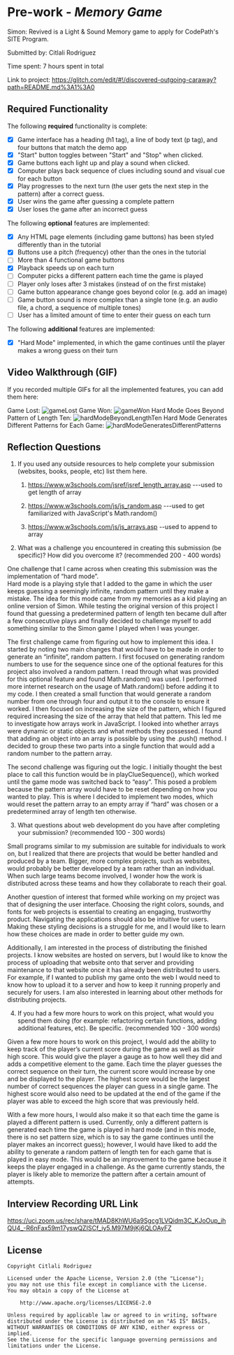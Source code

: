 # Pre-work - *Memory Game*

Simon: Revived is a Light & Sound Memory game to apply for CodePath's SITE Program. 

Submitted by: Citlali Rodriguez

Time spent: 7 hours spent in total

Link to project: https://glitch.com/edit/#!/discovered-outgoing-caraway?path=README.md%3A1%3A0

## Required Functionality

The following **required** functionality is complete:

* [X] Game interface has a heading (h1 tag), a line of body text (p tag), and four buttons that match the demo app
* [X] "Start" button toggles between "Start" and "Stop" when clicked. 
* [X] Game buttons each light up and play a sound when clicked. 
* [X] Computer plays back sequence of clues including sound and visual cue for each button
* [X] Play progresses to the next turn (the user gets the next step in the pattern) after a correct guess. 
* [X] User wins the game after guessing a complete pattern
* [X] User loses the game after an incorrect guess

The following **optional** features are implemented:

* [X] Any HTML page elements (including game buttons) has been styled differently than in the tutorial
* [X] Buttons use a pitch (frequency) other than the ones in the tutorial
* [ ] More than 4 functional game buttons
* [X] Playback speeds up on each turn
* [ ] Computer picks a different pattern each time the game is played
* [ ] Player only loses after 3 mistakes (instead of on the first mistake)
* [ ] Game button appearance change goes beyond color (e.g. add an image)
* [ ] Game button sound is more complex than a single tone (e.g. an audio file, a chord, a sequence of multiple tones)
* [ ] User has a limited amount of time to enter their guess on each turn

The following **additional** features are implemented:

- [X] "Hard Mode" implemented, in which the game continues until the player makes a wrong guess on their turn

## Video Walkthrough (GIF)

If you recorded multiple GIFs for all the implemented features, you can add them here:

Game Lost:
![gameLost](https://cdn.glitch.global/9dacf4b0-940b-4603-a434-449f77c31f64/lose.gif?v=1648878778810)
Game Won:
![gameWon](https://cdn.glitch.global/9dacf4b0-940b-4603-a434-449f77c31f64/win.gif?v=1648879020487)
Hard Mode Goes Beyond Pattern of Length Ten:
![hardModeBeyondLengthTen](https://cdn.glitch.global/9dacf4b0-940b-4603-a434-449f77c31f64/hardModeBeyondLenTen.gif?v=1648879571502)
Hard Mode Generates Different Patterns for Each Game:
![hardModeGeneratesDifferentPatterns](https://cdn.glitch.global/9dacf4b0-940b-4603-a434-449f77c31f64/hardModeGeneratesDifferentPatterns.gif?v=1648879722539)

## Reflection Questions
1. If you used any outside resources to help complete your submission (websites, books, people, etc) list them here. 

    1) https://www.w3schools.com/jsref/jsref_length_array.asp
 ---used to get length of array
 
    2) https://www.w3schools.com/js/js_random.asp
 ---used to get familiarized with JavaScript's Math.random()
 
    3) https://www.w3schools.com/js/js_arrays.asp 
 --used to append to array
 

2. What was a challenge you encountered in creating this submission (be specific)? How did you overcome it? (recommended 200 - 400 words) 

  One challenge that I came across when creating this submission was the implementation of “hard mode”.  
Hard mode is a playing style that I added to the game in which the user keeps guessing a seemingly infinite,
random pattern until they make a mistake.  The idea for this mode came from my memories as a kid playing an
online version of Simon.  While testing the original version of this project I found that guessing a predetermined
pattern of length ten became dull after a few consecutive plays and finally decided to challenge myself to add something
similar to the Simon game I played when I was younger.

  The first challenge came from figuring out how to implement this idea.  I started by noting two main changes that would
have to be made in order to generate an “infinite”, random pattern.  I first focused on generating random numbers to
use for the sequence since one of the optional features for this project also involved a random pattern.  I read through
what was provided for this optional feature and found Math.random() was used.  I performed more internet research on the
usage of Math.random() before adding it to my code.  I then created a small function that would generate a random number
from one through four and output it to the console to ensure it worked.  I then focused on increasing the size of the
pattern, which I figured required increasing the size of the array that held that pattern.  This led me to investigate
how arrays work in JavaScript.  I looked into whether arrays were dynamic or static objects and what methods they possessed.
I found that adding an object into an array is possible by using the .push() method.  I decided to group these two parts
into a single function that would add a random number to the pattern array.

  The second challenge was figuring out the logic.  I initially thought the best place to call this function would be in
playClueSequence(), which worked until the game mode was switched back to “easy”.  This posed a problem because the pattern
array would have to be reset depending on how you wanted to play.  This is where I decided to implement two modes, which
would reset the pattern array to an empty array if “hard” was chosen or a predetermined array of length ten otherwise.


3. What questions about web development do you have after completing your submission? (recommended 100 - 300 words) 

  Small programs similar to my submission are suitable for individuals to work on, but I realized that there are
projects that would be better handled and produced by a team.  Bigger, more complex projects, such as websites,
would probably be better developed by a team rather than an individual.  When such large teams become involved,
I wonder how the work is distributed across these teams and how they collaborate to reach their goal.

  Another question of interest that formed while working on my project was that of designing the user interface.
Choosing the right colors, sounds, and fonts for web projects is essential to creating an engaging, trustworthy
product.  Navigating the applications should also be intuitive for users.  Making these styling decisions is a
struggle for me, and I would like to learn how these choices are made in order to better guide my own.

  Additionally, I am interested in the process of distributing the finished projects. I know websites are hosted
on servers, but I would like to know the process of uploading that website onto that server and providing maintenance
to that website once it has already been distributed to users.  For example, if I wanted to publish my game onto the
web I would need to know how to upload it to a server and how to keep it running properly and securely for users. I am
also interested in learning about other methods for distributing projects.


4. If you had a few more hours to work on this project, what would you spend them doing (for example: refactoring certain functions, adding additional features, etc). Be specific. (recommended 100 - 300 words) 

  Given a few more hours to work on this project, I would add the ability to keep track of the player’s current score
during the game as well as their high score.  This would give the player a gauge as to how well they did and adds a
competitive element to the game.  Each time the player guesses the correct sequence on their turn, the current score
would increase by one and be displayed to the player.  The highest score would be the largest number of correct
sequences the player can guess in a single game.  The highest score would also need to be updated at the end of the game
if the player was able to exceed the high score that was previously held.

  With a few more hours, I would also make it so that each time the game is played a different pattern is used.  Currently,
only a different pattern is generated each time the game is played in hard mode (and in this mode, there is no set pattern
size, which is to say the game continues until the player makes an incorrect guess); however, I would have liked to add the
ability to generate a random pattern of length ten for each game that is played in easy mode.  This would be an improvement
to the game because it keeps the player engaged in a challenge.  As the game currently stands, the player is likely able to
memorize the pattern after a certain amount of attempts.




## Interview Recording URL Link

https://uci.zoom.us/rec/share/tMAD8KhWU6a9Sgcg1LVQidm3C_KJoOup_ihQU4_-R6nFax59m17yswQZISCf_iy5.M97M9jKj6QLOAyFZ

## License

    Copyright Citlali Rodriguez

    Licensed under the Apache License, Version 2.0 (the "License");
    you may not use this file except in compliance with the License.
    You may obtain a copy of the License at

        http://www.apache.org/licenses/LICENSE-2.0

    Unless required by applicable law or agreed to in writing, software
    distributed under the License is distributed on an "AS IS" BASIS,
    WITHOUT WARRANTIES OR CONDITIONS OF ANY KIND, either express or implied.
    See the License for the specific language governing permissions and
    limitations under the License.
